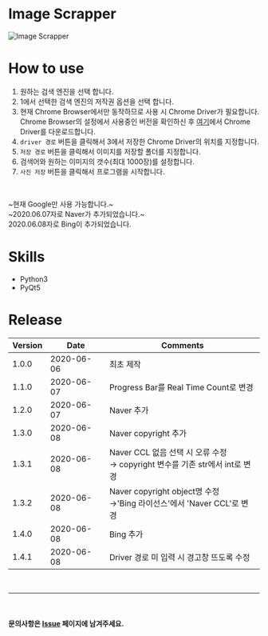 # Image Scrapper
![Image Scrapper](Image_Scrapper.gif)

# How to use
1. 원하는 검색 엔진을 선택 합니다.
2. 1에서 선택한 검색 엔진의 저작권 옵션을 선택 합니다.
3. 현재 Chrome Browser에서만 동작하므로 사용 시 Chrome Driver가 필요합니다.  
   Chrome Browser의 설정에서 사용중인 버전을 확인하신 후 [여기](https://chromedriver.chromium.org/downloads)에서 Chrome Driver를 다운로드합니다.
4. `driver 경로` 버튼을 클릭해서 3에서 저장한 Chrome Driver의 위치를 지정합니다.
5. `저장 경로` 버튼을 클릭해서 이미지를 저장할 폴더를 지정합니다.
6. 검색어와 원하는 이미지의 갯수(최대 1000장)를 설정합니다.
7. `사진 저장` 버튼을 클릭해서 프로그램을 시작합니다.

<br>

~현재 Google만 사용 가능합니다.~  
~2020.06.07자로 Naver가 추가되었습니다.~  
2020.06.08자로 Bing이 추가되었습니다.

# Skills
- Python3
- PyQt5

# Release  
|Version|Date|Comments|
|---|---|---|
|1.0.0|2020-06-06|최초 제작|
|1.1.0|2020-06-07|Progress Bar를 Real Time Count로 변경|
|1.2.0|2020-06-07|Naver 추가|
|1.3.0|2020-06-08|Naver copyright 추가|
|1.3.1|2020-06-08|Naver CCL 없음 선택 시 오류 수정<br>→ copyright 변수를 기존 str에서 int로 변경|
|1.3.2|2020-06-08|Naver copyright object명 수정<br>→'Bing 라이선스'에서 'Naver CCL'로 변경|
|1.4.0|2020-06-08|Bing 추가|
|1.4.1|2020-06-08|Driver 경로 미 입력 시 경고창 뜨도록 수정|

<br>

---
  
<br>

#### 문의사항은 [Issue](https://github.com/IllIIIllll/image_scrapper/issues) 페이지에 남겨주세요.

